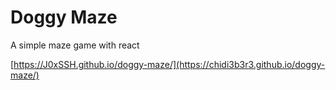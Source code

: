 # Doggy Maze
A simple maze game with react

[https://J0xSSH.github.io/doggy-maze/](https://chidi3b3r3.github.io/doggy-maze/)
